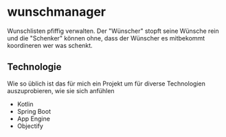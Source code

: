 # wunschmanager
Wunschlisten pfiffig verwalten. Der "Wünscher" stopft seine Wünsche rein und die "Schenker" können ohne, dass der Wünscher es mitbekommt koordineren wer was schenkt.

## Technologie
Wie so üblich ist das für mich ein Projekt um für diverse Technologien auszuprobieren, wie sie sich anfühlen
- Kotlin
- Spring Boot
- App Engine
- Objectify
